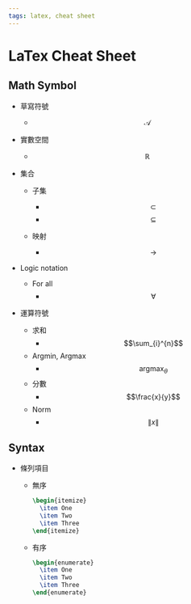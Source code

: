```yaml
---
tags: latex, cheat sheet
---
```

# LaTex Cheat Sheet

## Math Symbol

- 草寫符號
  - $$\mathcal{A}$$

- 實數空間
  - $$\mathbb{R}$$

- 集合

  - 子集

    - $$\subset$$
    - $$\subseteq$$

  - 映射

    - $$\rightarrow$$

- Logic notation
	- For all
		- $$\forall$$

- 運算符號
  - 求和
    - $$\sum_{i}^{n}$$
  - Argmin, Argmax
    - $$\mathop{\arg\max}_\theta$$
  - 分數
    - $$\frac{x}{y}$$
  - Norm
    - $$\|x\|$$

## Syntax

- 條列項目

  - 無序

    ```latex
    \begin{itemize}
      \item One
      \item Two
      \item Three
    \end{itemize}
    ```
  
  - 有序
  
    ```latex
    \begin{enumerate}
      \item One
      \item Two
      \item Three
    \end{enumerate}
    ```


